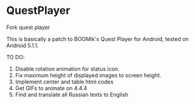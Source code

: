 # QuestPlayer
Fork quest player

This is basically a patch to BOOMik's Quest Player for Android, tested on Android 5.1.1.

TO DO:
1. Disable rotation animation for status icon.
2. Fix maximum height of displayed images to screen height.
3. Implement center and table html codes
4. Get GIFs to animate on 4.4.4
5. Find and translate all Russian texts to English
